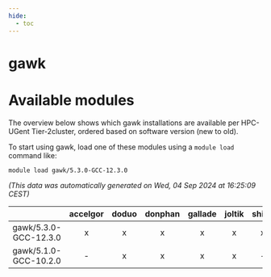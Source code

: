 ```yaml
---
hide:
  - toc
---
```


gawk
====

# Available modules


The overview below shows which gawk installations are available per HPC-UGent Tier-2cluster, ordered based on software version (new to old).

To start using gawk, load one of these modules using a `module load` command like:

```shell
module load gawk/5.3.0-GCC-12.3.0
```

*(This data was automatically generated on Wed, 04 Sep 2024 at 16:25:09 CEST)*  

| |accelgor|doduo|donphan|gallade|joltik|shinx|skitty|
| :---: | :---: | :---: | :---: | :---: | :---: | :---: | :---: |
|gawk/5.3.0-GCC-12.3.0|x|x|x|x|x|x|x|
|gawk/5.1.0-GCC-10.2.0|-|x|x|x|x|-|x|

